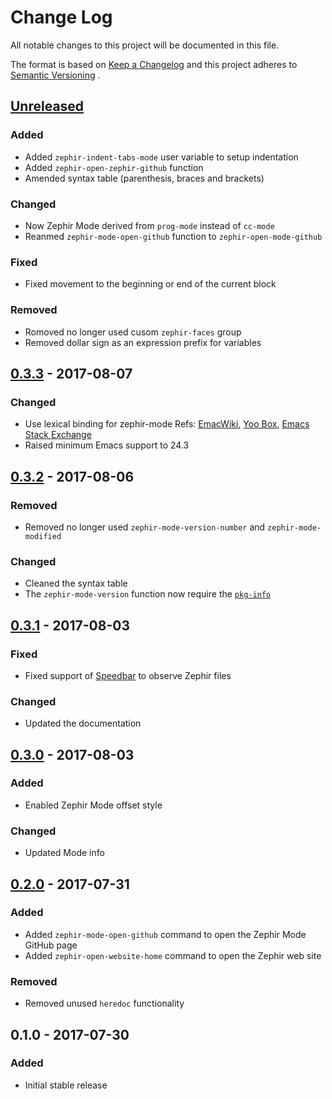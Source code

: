 # Change Log

All notable changes to this project will be documented in this file.

The format is based on [Keep a Changelog][keep-cl] and this project adheres
to [Semantic Versioning][semver] .

## [Unreleased]
### Added
- Added `zephir-indent-tabs-mode` user variable to setup indentation
- Added `zephir-open-zephir-github` function
- Amended syntax table (parenthesis, braces and brackets)

### Changed
- Now Zephir Mode derived from `prog-mode` instead of `cc-mode`
- Reanmed `zephir-mode-open-github` function to `zephir-open-mode-github`

### Fixed
- Fixed movement to the beginning or end of the current block

### Removed
- Romoved no longer used cusom `zephir-faces` group
- Removed dollar sign as an expression prefix for variables

## [0.3.3] - 2017-08-07
### Changed
- Use lexical binding for zephir-mode
  Refs: [EmacWiki][emacswiki-binding], [Yoo Box][yoobox-binding], [Emacs Stack Exchange][emacs-stack-exchange]
- Raised minimum Emacs support to 24.3

## [0.3.2] - 2017-08-06
### Removed
- Removed no longer used `zephir-mode-version-number` and `zephir-mode-modified`

### Changed
- Cleaned the syntax table
- The `zephir-mode-version` function now require the [`pkg-info`][pkg-info]

## [0.3.1] - 2017-08-03
### Fixed
- Fixed support of [Speedbar][speedbar] to observe Zephir files

### Changed
- Updated the documentation

## [0.3.0] - 2017-08-03
### Added
- Enabled Zephir Mode offset style

### Changed
- Updated Mode info

## [0.2.0] - 2017-07-31
### Added
- Added `zephir-mode-open-github` command to open the Zephir Mode GitHub page
- Added `zephir-open-website-home` command to open the Zephir web site

### Removed
- Removed unused `heredoc` functionality

## 0.1.0 - 2017-07-30
### Added
- Initial stable release

[Unreleased]: https://github.com/sergeyklay/zephir-mode/compare/0.3.3...HEAD
[0.3.3]: https://github.com/sergeyklay/zephir-mode/compare/0.3.2...0.3.3
[0.3.2]: https://github.com/sergeyklay/zephir-mode/compare/0.3.1...0.3.2
[0.3.1]: https://github.com/sergeyklay/zephir-mode/compare/0.3.0...0.3.1
[0.3.0]: https://github.com/sergeyklay/zephir-mode/compare/0.2.0...0.3.0
[0.2.0]: https://github.com/sergeyklay/zephir-mode/compare/0.1.0...0.2.0
[keep-cl]: http://keepachangelog.com
[semver]: http://semver.org
[speedbar]: https://www.gnu.org/software/emacs/manual/html_node/emacs/Speedbar.html
[pkg-info]: https://github.com/lunaryorn/pkg-info.el
[emacswiki-binding]: https://www.emacswiki.org/emacs/DynamicBindingVsLexicalBinding
[yoobox-binding]: https://yoo2080.wordpress.com/2013/09/11/emacs-lisp-lexical-binding-gotchas-and-related-best-practices
[emacs-stack-exchange]: https://emacs.stackexchange.com/questions/2129/why-is-let-faster-with-lexical-scope
